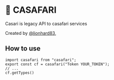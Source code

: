 # 📱 CASAFARI

Casari is legacy API to casafari services

Created by [@lionhard83](https://github.com/lionhard83),

## How to use

```
import casafari from "casafari";
export const cf = casafari("Token YOUR_TOKEN");
// ...
cf.getTypes()

```
